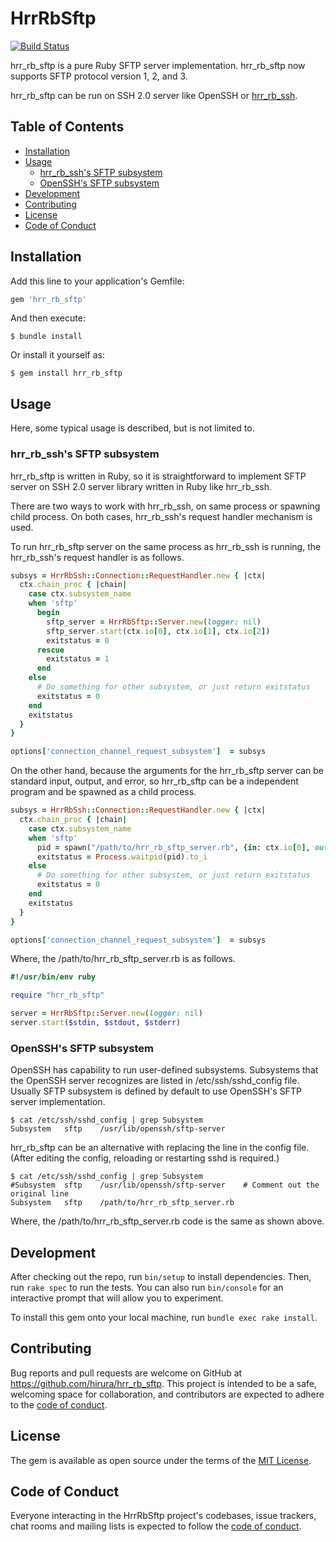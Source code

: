 # HrrRbSftp

[![Build Status](https://travis-ci.com/hirura/hrr_rb_sftp.svg?branch=master)](https://travis-ci.com/hirura/hrr_rb_sftp)

hrr_rb_sftp is a pure Ruby SFTP server implementation. hrr_rb_sftp now supports SFTP protocol version 1, 2, and 3.

hrr_rb_sftp can be run on SSH 2.0 server like OpenSSH or [hrr_rb_ssh](https://github.com/hirura/hrr_rb_ssh).

## Table of Contents

- [Installation](#installation)
- [Usage](#usage)
    - [hrr\_rb\_ssh's SFTP subsystem](#hrr_rb_sshs-sftp-subsystem)
    - [OpenSSH's SFTP subsystem](#opensshs-sftp-subsystem)
- [Development](#development)
- [Contributing](#contributing)
- [License](#license)
- [Code of Conduct](#code-of-conduct)

## Installation

Add this line to your application's Gemfile:

```ruby
gem 'hrr_rb_sftp'
```

And then execute:

    $ bundle install

Or install it yourself as:

    $ gem install hrr_rb_sftp

## Usage

Here, some typical usage is described, but is not limited to.

### hrr_rb_ssh's SFTP subsystem

hrr_rb_sftp is written in Ruby, so it is straightforward to implement SFTP server on SSH 2.0 server library written in Ruby like hrr_rb_ssh.

There are two ways to work with hrr_rb_ssh, on same process or spawning child process. On both cases, hrr_rb_ssh's request handler mechanism is used.

To run hrr_rb_sftp server on the same process as hrr_rb_ssh is running, the hrr_rb_ssh's request handler is as follows.

```ruby
subsys = HrrRbSsh::Connection::RequestHandler.new { |ctx|
  ctx.chain_proc { |chain|
    case ctx.subsystem_name
    when 'sftp'
      begin
        sftp_server = HrrRbSftp::Server.new(logger: nil)
        sftp_server.start(ctx.io[0], ctx.io[1], ctx.io[2])
        exitstatus = 0
      rescue
        exitstatus = 1
      end
    else
      # Do something for other subsystem, or just return exitstatus
      exitstatus = 0
    end
    exitstatus
  }
}

options['connection_channel_request_subsystem']  = subsys
```

On the other hand, because the arguments for the hrr_rb_sftp server can be standard input, output, and error, so hrr_rb_sftp can be a independent program and be spawned as a child process.

```ruby
subsys = HrrRbSsh::Connection::RequestHandler.new { |ctx|
  ctx.chain_proc { |chain|
    case ctx.subsystem_name
    when 'sftp'
      pid = spawn("/path/to/hrr_rb_sftp_server.rb", {in: ctx.io[0], out: ctx.io[1], err: ctx.io[2]})
      exitstatus = Process.waitpid(pid).to_i
    else
      # Do something for other subsystem, or just return exitstatus
      exitstatus = 0
    end
    exitstatus
  }
}

options['connection_channel_request_subsystem']  = subsys
```

Where, the /path/to/hrr_rb_sftp_server.rb is as follows.

```ruby
#!/usr/bin/env ruby

require "hrr_rb_sftp"

server = HrrRbSftp::Server.new(logger: nil)
server.start($stdin, $stdout, $stderr)
```

### OpenSSH's SFTP subsystem

OpenSSH has capability to run user-defined subsystems. Subsystems that the OpenSSH server recognizes are listed in /etc/ssh/sshd_config file. Usually SFTP subsystem is defined by default to use OpenSSH's SFTP server implementation.

    $ cat /etc/ssh/sshd_config | grep Subsystem
    Subsystem   sftp    /usr/lib/openssh/sftp-server

hrr_rb_sftp can be an alternative with replacing the line in the config file. (After editing the config, reloading or restarting sshd is required.)

    $ cat /etc/ssh/sshd_config | grep Subsystem
    #Subsystem  sftp    /usr/lib/openssh/sftp-server    # Comment out the original line
    Subsystem   sftp    /path/to/hrr_rb_sftp_server.rb

Where, the /path/to/hrr_rb_sftp_server.rb code is the same as shown above.

## Development

After checking out the repo, run `bin/setup` to install dependencies. Then, run `rake spec` to run the tests. You can also run `bin/console` for an interactive prompt that will allow you to experiment.

To install this gem onto your local machine, run `bundle exec rake install`.

## Contributing

Bug reports and pull requests are welcome on GitHub at https://github.com/hirura/hrr_rb_sftp. This project is intended to be a safe, welcoming space for collaboration, and contributors are expected to adhere to the [code of conduct](https://github.com/hirura/hrr_rb_sftp/blob/master/CODE_OF_CONDUCT.md).


## License

The gem is available as open source under the terms of the [MIT License](https://opensource.org/licenses/MIT).

## Code of Conduct

Everyone interacting in the HrrRbSftp project's codebases, issue trackers, chat rooms and mailing lists is expected to follow the [code of conduct](https://github.com/hirura/hrr_rb_sftp/blob/master/CODE_OF_CONDUCT.md).
